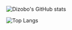 ![Dizobo's GitHub stats](https://github-readme-stats.vercel.app/api?username=Dizobo&show_icons=true&theme=dark)

![Top Langs](https://github-readme-stats.vercel.app/api/top-langs/?username=Dizobo&layout=compact&theme=dark)
